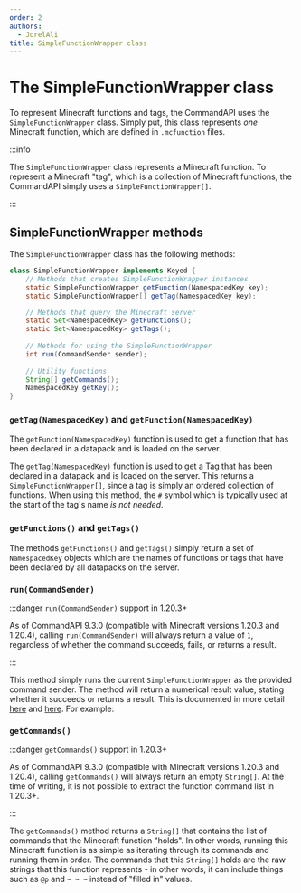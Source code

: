 ```yaml
---
order: 2
authors:
  - JorelAli
title: SimpleFunctionWrapper class
---
```


# The SimpleFunctionWrapper class

To represent Minecraft functions and tags, the CommandAPI uses the `SimpleFunctionWrapper` class. Simply put, this class represents _one_ Minecraft function, which are defined in `.mcfunction` files.

:::info

The `SimpleFunctionWrapper` class represents a Minecraft function. To represent a Minecraft "tag", which is a collection of Minecraft functions, the CommandAPI simply uses a `SimpleFunctionWrapper[]`.

:::

## SimpleFunctionWrapper methods

The `SimpleFunctionWrapper` class has the following methods:

```java
class SimpleFunctionWrapper implements Keyed {
    // Methods that creates SimpleFunctionWrapper instances
    static SimpleFunctionWrapper getFunction(NamespacedKey key);
    static SimpleFunctionWrapper[] getTag(NamespacedKey key);

    // Methods that query the Minecraft server
    static Set<NamespacedKey> getFunctions();
    static Set<NamespacedKey> getTags();
    
    // Methods for using the SimpleFunctionWrapper
    int run(CommandSender sender);
    
    // Utility functions
    String[] getCommands();
    NamespacedKey getKey();
}
```

### `getTag(NamespacedKey)` and `getFunction(NamespacedKey)`

The `getFunction(NamespacedKey)` function is used to get a function that has been declared in a datapack and is loaded on the server.

The `getTag(NamespacedKey)` function is used to get a Tag that has been declared in a datapack and is loaded on the server. This returns a `SimpleFunctionWrapper[]`, since a tag is simply an ordered collection of functions. When using this method, the `#` symbol which is typically used at the start of the tag's name _is not needed_.

### `getFunctions()` and `getTags()`

The methods `getFunctions()` and `getTags()` simply return a set of `NamespacedKey` objects which are the names of functions or tags that have been declared by all datapacks on the server.

### `run(CommandSender)`

:::danger `run(CommandSender)` support in 1.20.3+

As of CommandAPI 9.3.0 (compatible with Minecraft versions 1.20.3 and 1.20.4), calling `run(CommandSender)` will always return a value of `1`, regardless of whether the command succeeds, fails, or returns a result.

:::

This method simply runs the current `SimpleFunctionWrapper` as the provided command sender. The method will return a numerical result value, stating whether it succeeds or returns a result. This is documented in more detail [here](../executors/normal-executors) and [here](../executors/resulting-executors). For example:

### `getCommands()`

:::danger `getCommands()` support in 1.20.3+

As of CommandAPI 9.3.0 (compatible with Minecraft versions 1.20.3 and 1.20.4), calling `getCommands()` will always return an empty `String[]`. At the time of writing, it is not possible to extract the function command list in 1.20.3+.

:::

The `getCommands()` method returns a `String[]` that contains the list of commands that the Minecraft function "holds". In other words, running this Minecraft function is as simple as iterating through its commands and running them in order. The commands that this `String[]` holds are the raw strings that this function represents - in other words, it can include things such as `@p` and `~ ~ ~` instead of "filled in" values.
